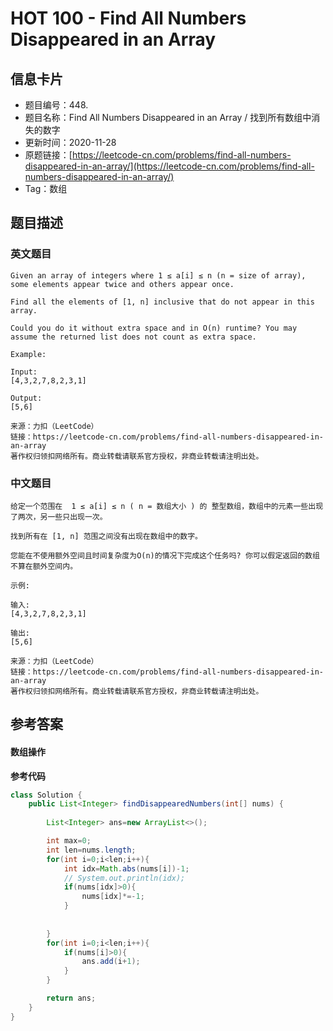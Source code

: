 # HOT 100 - Find All Numbers Disappeared in an Array

## 信息卡片
- 题目编号：448. 
- 题目名称：Find All Numbers Disappeared in an Array / 找到所有数组中消失的数字
- 更新时间：2020-11-28
- 原题链接：[https://leetcode-cn.com/problems/find-all-numbers-disappeared-in-an-array/](https://leetcode-cn.com/problems/find-all-numbers-disappeared-in-an-array/)
- Tag：数组



## 题目描述
### 英文题目
```
Given an array of integers where 1 ≤ a[i] ≤ n (n = size of array), some elements appear twice and others appear once.

Find all the elements of [1, n] inclusive that do not appear in this array.

Could you do it without extra space and in O(n) runtime? You may assume the returned list does not count as extra space.

Example:

Input:
[4,3,2,7,8,2,3,1]

Output:
[5,6]

来源：力扣（LeetCode）
链接：https://leetcode-cn.com/problems/find-all-numbers-disappeared-in-an-array
著作权归领扣网络所有。商业转载请联系官方授权，非商业转载请注明出处。
```


### 中文题目
```
给定一个范围在  1 ≤ a[i] ≤ n ( n = 数组大小 ) 的 整型数组，数组中的元素一些出现了两次，另一些只出现一次。

找到所有在 [1, n] 范围之间没有出现在数组中的数字。

您能在不使用额外空间且时间复杂度为O(n)的情况下完成这个任务吗? 你可以假定返回的数组不算在额外空间内。

示例:

输入:
[4,3,2,7,8,2,3,1]

输出:
[5,6]

来源：力扣（LeetCode）
链接：https://leetcode-cn.com/problems/find-all-numbers-disappeared-in-an-array
著作权归领扣网络所有。商业转载请联系官方授权，非商业转载请注明出处。
```


## 参考答案
#### **数组操作**
**参考代码**
```java
class Solution {
    public List<Integer> findDisappearedNumbers(int[] nums) {
        
        List<Integer> ans=new ArrayList<>();

        int max=0;
        int len=nums.length;
        for(int i=0;i<len;i++){
            int idx=Math.abs(nums[i])-1;
            // System.out.println(idx);
            if(nums[idx]>0){
                nums[idx]*=-1;
            }
            
            
        }
        for(int i=0;i<len;i++){
            if(nums[i]>0){
                ans.add(i+1);
            }
        }

        return ans;
    }
}
```


